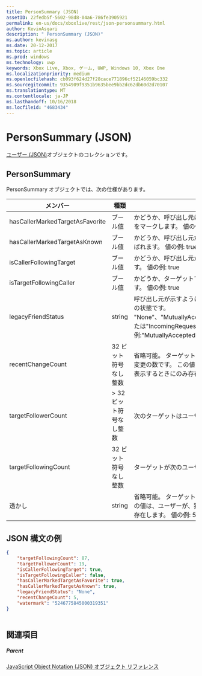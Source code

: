 ```yaml
---
title: PersonSummary (JSON)
assetID: 22fedb5f-5602-98d8-04a6-786fe3905921
permalink: en-us/docs/xboxlive/rest/json-personsummary.html
author: KevinAsgari
description: " PersonSummary (JSON)"
ms.author: kevinasg
ms.date: 20-12-2017
ms.topic: article
ms.prod: windows
ms.technology: uwp
keywords: Xbox Live, Xbox, ゲーム, UWP, Windows 10, Xbox One
ms.localizationpriority: medium
ms.openlocfilehash: cb093f624d27f28cace771896cf52146059bc332
ms.sourcegitcommit: 9354909f9351b9635bee9bb2dc62db60d2d70107
ms.translationtype: MT
ms.contentlocale: ja-JP
ms.lasthandoff: 10/16/2018
ms.locfileid: "4683434"
---
```

# <a name="personsummary-json"></a>PersonSummary (JSON)
[ユーザー (JSON)](json-person.md)オブジェクトのコレクションです。 
<a id="ID4ER"></a>

 
## <a name="personsummary"></a>PersonSummary
 
PersonSummary オブジェクトでは、次の仕様があります。
 
| メンバー| 種類| 説明| 
| --- | --- | --- | 
| hasCallerMarkedTargetAsFavorite| ブール値| かどうか、呼び出し元は、お気に入りとしてターゲットをマークします。 値の例: true| 
| hasCallerMarkedTargetAsKnown| ブール値| かどうか、呼び出し元がターゲット済みとしてマーク呼ばれます。 値の例: true| 
| isCallerFollowingTarget| ブール値| かどうか、呼び出し元が、ターゲットをフォローします。 値の例: true| 
| isTargetFollowingCaller| ブール値| かどうか、ターゲットでは、呼び出し元がフォローします。 値の例: true| 
| legacyFriendStatus| string| 呼び出し元が示すように、ターゲットの従来のフレンドの状態です。 "None"、"MutuallyAccepted"、"OutgoingRequest"または"IncomingRequest"をすることができます。 値の例:"MutuallyAccepted"| 
| recentChangeCount| 32 ビット符号なし整数| 省略可能。 ターゲットのソーシャル グラフ内の最新の変更の数です。 この値は、ユーザーが、独自の概要を表示するときにのみ存在します。 値の例: 5| 
| targetFollowerCount| > 32 ビット符号なし整数| 次のターゲットはユーザーの数です。 値の例: 1308| 
| targetFollowingCount| 32 ビット符号なし整数| ターゲットが次のユーザーの数です。 値の例: 112| 
| 透かし| string| 省略可能。 ターゲットの最新の変更透かしします。 この値は、ユーザーが、独自の概要を表示するときにのみ存在します。 値の例: 5| 
  
<a id="ID4E4D"></a>

 
## <a name="sample-json-syntax"></a>JSON 構文の例
 

```json
{
    "targetFollowingCount": 87,
    "targetFollowerCount": 19,
    "isCallerFollowingTarget": true,
    "isTargetFollowingCaller": false,
    "hasCallerMarkedTargetAsFavorite": true,
    "hasCallerMarkedTargetAsKnown": true,
    "legacyFriendStatus": "None",
    "recentChangeCount": 5,
    "watermark": "5246775845000319351"
}
    
```

  
<a id="ID4EGE"></a>

 
## <a name="see-also"></a>関連項目
 
<a id="ID4EIE"></a>

 
##### <a name="parent"></a>Parent 

[JavaScript Object Notation (JSON) オブジェクト リファレンス](atoc-xboxlivews-reference-json.md)

   